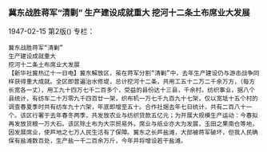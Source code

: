 ### 冀东战胜蒋军“清剿”  生产建设成就重大  挖河十二条土布席业大发展

1947-02-15
第2版()
专栏：

    冀东战胜蒋军“清剿”
    生产建设成就重大
    挖河十二条土布席业大发展
    【新华社冀热辽十一日电】冀东解放区，虽在蒋军分割“清剿”中，去年生产建设仍与游击战争同样获得重大成就。全区即普遍治水修堤，总计挖河十二条，共用工五十二万二千余万方，（每方长宽各一丈），用工九十四万七千二百多个，受益的县份达十三县，千余村。纺织事业，据八个县统计，有纺车二十万零九千四百廿一架，织布机一万七千九百九十七架，仅以宽坻十五个村的调查春夏季时共有纺车九十六架，年底即增至五十。合作社据去年七日统计，共有二百八十一个。该区行署于去年春冬两季，共发放农业与纺织贷款五亿元；为开展大规模生产运动：今春拟再发放货粮一万大石。该区除土布为大宗贸易外，席业与纸业亦大为发展，玉田之果南仓等地，因发展席业，使芦地之七万人民生活有了保障。冀东之长芦盐滩，大部被蒋军破坏，但我人民确保有盐滩数百处，生产盐一千二百余万斤，今年并将增设若干盐滩。
